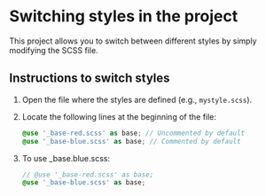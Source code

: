 # Switching styles in the project

This project allows you to switch between different styles by simply modifying the SCSS file.

## Instructions to switch styles

1. Open the file where the styles are defined (e.g., `mystyle.scss`).

2. Locate the following lines at the beginning of the file:
   ```scss
   @use '_base-red.scss' as base; // Uncommented by default
   @use '_base-blue.scss' as base; // Commented by default
    ```

3. To use _base.blue.scss:
    ```scss
   // @use '_base-red.scss' as base;
   @use '_base-blue.scss' as base;
   ```